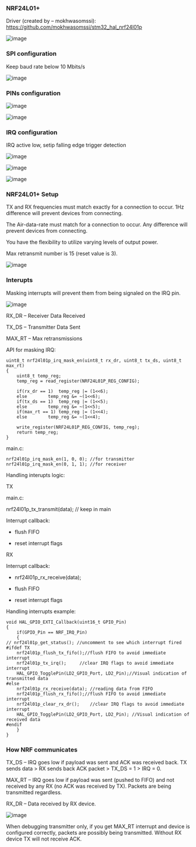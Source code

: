 ### NRF24L01+

Driver (created by – mokhwasomssi):
https://github.com/mokhwasomssi/stm32_hal_nrf24l01p

![image](https://github.com/jmamej/STM32-tutorials/assets/57408600/933faea1-92ab-442e-96eb-2949945d438e)


### SPI configuration

Keep baud rate below 10 Mbits/s

![image](https://github.com/jmamej/STM32-tutorials/assets/57408600/0b5c9465-378f-4e81-b76d-0ca5c099a57d)


### PINs configuration

![image](https://github.com/jmamej/STM32-tutorials/assets/57408600/91ea4334-55ca-463e-926f-c654ca7b16eb)

![image](https://github.com/jmamej/STM32-tutorials/assets/57408600/cc68a49b-3d27-4b06-8da7-2000ee1e99f9)


### IRQ configuration

IRQ active low, setip falling edge trigger detection

![image](https://github.com/jmamej/STM32-tutorials/assets/57408600/a3e7e3ee-7503-4164-b066-6d7f41168cdb)

![image](https://github.com/jmamej/STM32-tutorials/assets/57408600/7e5bd918-40bf-44ba-a221-ae4363ad4725)

![image](https://github.com/jmamej/STM32-tutorials/assets/57408600/49457023-bb9c-4d6d-88cd-059970fd8a99)


### NRF24L01+ Setup

TX and RX frequencies must match exactly for a connection to occur. 1Hz difference will prevent devices from connecting.

The Air-data-rate must match for a connection to occur. Any difference will prevent devices from connecting.

You have the flexibility to utilize varying levels of output power.

Max retransmit number is 15 (reset value is 3).

![image](https://github.com/jmamej/STM32-tutorials/assets/57408600/e7cc88ea-73f6-4502-967b-32e9df4e550f)


### Interupts

Masking interrupts will prevent them from being signaled on the IRQ pin.

![image](https://github.com/jmamej/STM32-tutorials/assets/57408600/86ec6b71-c579-4d84-9a0a-04c9bf957521)


RX_DR – Receiver Data Received

TX_DS – Transmitter Data Sent

MAX_RT – Max retransmissions



API for masking IRQ:

```
uint8_t nrf24l01p_irq_mask_en(uint8_t rx_dr, uint8_t tx_ds, uint8_t max_rt)
{
	uint8_t temp_reg;
	temp_reg = read_register(NRF24L01P_REG_CONFIG);

	if(rx_dr == 1)	temp_reg |= (1<<6);
	else		temp_reg &= ~(1<<6);
	if(tx_ds == 1)	temp_reg |= (1<<5);
	else		temp_reg &= ~(1<<5);
	if(max_rt == 1)	temp_reg |= (1<<4);
	else		temp_reg &= ~(1<<4);

	write_register(NRF24L01P_REG_CONFIG, temp_reg);
	return temp_reg;
}
```

main.c:

```
nrf24l01p_irq_mask_en(1, 0, 0); //for transmitter
nrf24l01p_irq_mask_en(0, 1, 1); //for receiver
```

Handling interupts logic:


TX


main.c:


nrf24l01p_tx_transmit(data);	// keep in main


Interrupt callback:

-	flush FIFO
	
-	reset interrupt flags



RX


Interrupt callback:


- nrf24l01p_rx_receive(data);
 
-	flush FIFO
	
-	reset interrupt flags



Handling interrupts example:

```
void HAL_GPIO_EXTI_Callback(uint16_t GPIO_Pin)
{
	if(GPIO_Pin == NRF_IRQ_Pin)
	{
// nrf24l01p_get_status(); //uncomment to see which interrupt fired
#ifdef TX
	nrf24l01p_flush_tx_fifo();//flush FIFO to avoid immediate interrupt
	nrf24l01p_tx_irq();		//clear IRQ flags to avoid immediate interrupt
	HAL_GPIO_TogglePin(LD2_GPIO_Port, LD2_Pin);//Visual indication of transmitted data
#else
	nrf24l01p_rx_receive(data);	//reading data from FIFO
	nrf24l01p_flush_rx_fifo();//flush FIFO to avoid immediate interrupt
	nrf24l01p_clear_rx_dr();	//clear IRQ flags to avoid immediate interrupt
	HAL_GPIO_TogglePin(LD2_GPIO_Port, LD2_Pin); //Visual indication of received data
#endif
	}
}
```

### How NRF communicates

TX_DS – IRQ goes low if payload was sent and ACK was received back.
TX sends data > RX sends back ACK packet > TX_DS = 1 > IRQ = 0. 

MAX_RT – IRQ goes low if payload was sent (pushed to FIFO) and not received by any RX (no ACK was received by TX). Packets are being transmitted regardless. 

RX_DR – Data received by RX device.

![image](https://github.com/jmamej/STM32-tutorials/assets/57408600/52be71c5-8cb1-404b-8a14-1918cf437ec2)

When debugging transmitter only, if you get MAX_RT interrupt and device is configured correctly, packets are possibly being transmitted. Without RX device TX will not receive ACK.

